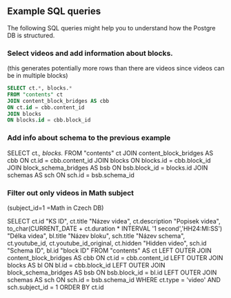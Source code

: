 Example SQL queries
-------------------

The following SQL queries might help you to understand how the Postgre DB is structured.


### Select videos and add information about blocks.
(this generates potentially more rows than there are videos since videos can be in multiple blocks)

```sql
SELECT ct.*, blocks.*
FROM "contents" ct 
JOIN content_block_bridges AS cbb
ON ct.id = cbb.content_id
JOIN blocks
ON blocks.id = cbb.block_id
```

### Add info about schema to the previous example

SELECT ct.*, blocks.*
FROM "contents" ct 
JOIN content_block_bridges AS cbb
ON ct.id = cbb.content_id
JOIN blocks
ON blocks.id = cbb.block_id
JOIN block_schema_bridges AS bsb
ON bsb.block_id = blocks.id
JOIN schemas AS sch
ON   sch.id = bsb.schema_id


### Filter out only videos in Math subject 
(subject_id=1 =Math in Czech DB)

SELECT ct.id "KS ID", ct.title "Název videa", ct.description "Popisek videa", to_char(CURRENT_DATE + ct.duration * INTERVAL '1 second','HH24:MI:SS') "Délka videa", bl.title "Název bloku", sch.title "Název schema", ct.youtube_id, ct.youtube_id_original, ct.hidden "Hidden video", sch.id "Schema ID", bl.id "block ID"
FROM "contents" AS ct
LEFT OUTER JOIN content_block_bridges AS cbb
ON ct.id = cbb.content_id
LEFT OUTER JOIN blocks AS bl
ON bl.id = cbb.block_id
LEFT OUTER JOIN block_schema_bridges AS bsb
ON bsb.block_id = bl.id
LEFT OUTER JOIN schemas AS sch
ON sch.id = bsb.schema_id
WHERE ct.type = 'video' AND sch.subject_id = 1
ORDER BY ct.id

